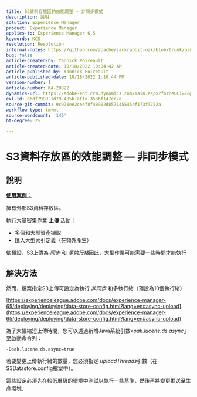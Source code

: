 ```yaml
---
title: S3資料存放區的效能調整 — 非同步模式
description: 說明
solution: Experience Manager
product: Experience Manager
applies-to: Experience Manager 6.5
keywords: KCS
resolution: Resolution
internal-notes: https://github.com/apache/jackrabbit-oak/blob/trunk/oak-blob-plugins/src/main/java/org/apache/jackrabbit/oak/plugins/blob/AbstractSharedCachingDataStore.java#L250
bug: false
article-created-by: Yannick Poireault
article-created-date: 10/18/2022 10:04:42 AM
article-published-by: Yannick Poireault
article-published-date: 10/18/2022 1:10:44 PM
version-number: 1
article-number: KA-20822
dynamics-url: https://adobe-ent.crm.dynamics.com/main.aspx?forceUCI=1&pagetype=entityrecord&etn=knowledgearticle&id=9de13f48-cc4e-ed11-bba1-000d3a31576b
exl-id: d6df7999-1d79-485b-affe-353bf147ec7a
source-git-commit: 9c971ee2ceef8f48902d857145545ef173f3752a
workflow-type: tm+mt
source-wordcount: '146'
ht-degree: 2%

---
```


# S3資料存放區的效能調整 — 非同步模式

## 說明


<u><b>使用案例：</b></u>

擁有外部S3資料存放區。

執行大量密集作業 <b>上傳</b> 活動：

- 多個和大型資產擷取
- 匯入大型索引定義（在頻外產生）




依預設，S3上傳為 *同步* 和 *單執行緒*&#x200B;因此，大型作業可能需要一些時間才能執行


## 解決方法


然而，檔案指定S3上傳可設定為執行 *非同步* 和多執行緒（預設為10個執行緒）：

[https://experienceleague.adobe.com/docs/experience-manager-65/deploying/deploying/data-store-config.html?lang=en#async-upload](https://experienceleague.adobe.com/docs/experience-manager-65/deploying/deploying/data-store-config.html?lang=en#async-upload)



為了大幅縮短上傳時間，您可以透過新增Java系統引數»*oak.lucene.ds.async*」至啟動命令列：


```
-Doak.lucene.ds.async=true
```


若要變更上傳執行緒的數量，您必須指定 *uploadThreads*&#x200B;引數（在S3Datastore.config檔案中）。



這些設定必須先在較低層級的環境中測試以執行一些基準，然後再將變更推送至生產環境。
